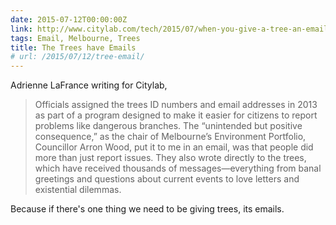 ```yaml
---
date: 2015-07-12T00:00:00Z
link: http://www.citylab.com/tech/2015/07/when-you-give-a-tree-an-email-address/398219/
tags: Email, Melbourne, Trees
title: The Trees have Emails
# url: /2015/07/12/tree-email/
---
```


Adrienne LaFrance writing for Citylab,

> Officials assigned the trees ID numbers and email addresses in 2013 as part of a program designed to make it easier for citizens to report problems like dangerous branches. The “unintended but positive consequence,” as the chair of Melbourne’s Environment Portfolio, Councillor Arron Wood, put it to me in an email, was that people did more than just report issues. They also wrote directly to the trees, which have received thousands of messages—everything from banal greetings and questions about current events to love letters and existential dilemmas.

Because if there's one thing we need to be giving trees, its emails. 